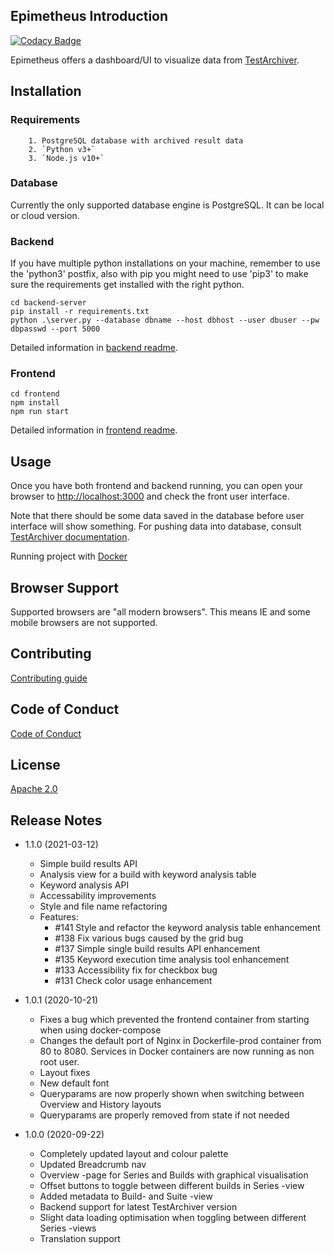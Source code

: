 ## Epimetheus Introduction

[![Codacy Badge](https://api.codacy.com/project/badge/Grade/2540205769b54d6ab25426c2158a2f70)](https://app.codacy.com/gh/salabs/Epimetheus?utm_source=github.com&utm_medium=referral&utm_content=salabs/Epimetheus&utm_campaign=Badge_Grade_Dashboard)

Epimetheus offers a dashboard/UI to visualize data from [TestArchiver](https://github.com/salabs/TestArchiver).

## Installation

### Requirements

        1. PostgreSQL database with archived result data
        2. `Python v3+`
        3. `Node.js v10+`

### Database

Currently the only supported database engine is PostgreSQL. It can be local or cloud version.

### Backend

If you have multiple python installations on your machine, remember to use the 'python3' postfix,
also with pip you might need to use 'pip3' to make sure the requirements get installed with the right python.

```
cd backend-server
pip install -r requirements.txt
python .\server.py --database dbname --host dbhost --user dbuser --pw dbpasswd --port 5000
```

Detailed information in [backend readme](backend_server/README.md).

### Frontend

```
cd frontend
npm install
npm run start
```

Detailed information in [frontend readme](frontend/README.md).

## Usage

Once you have both frontend and backend running, you can open your browser to [http://localhost:3000](http://localhost:3000) and check the front user interface.

Note that there should be some data saved in the database before user interface will show something. For pushing data into database, consult [TestArchiver documentation](https://github.com/salabs/TestArchiver).

Running project with [Docker](/README-docker.md)

## Browser Support

Supported browsers are "all modern browsers". This means IE and some mobile browsers are not supported.

## Contributing

[Contributing guide](CONTRIBUTING.md)

## Code of Conduct

[Code of Conduct](CODE_OF_CONDUCT.md)

## License

[Apache 2.0](https://choosealicense.com/licenses/apache-2.0/)

## Release Notes

-   1.1.0 (2021-03-12)

    -   Simple build results API
    -   Analysis view for a build with keyword analysis table
    -   Keyword analysis API
    -   Accessability improvements
    -   Style and file name refactoring
    -   Features:
        * #141 Style and refactor the keyword analysis table enhancement
        * #138 Fix various bugs caused by the grid bug
        * #137 Simple single build results API enhancement
        * #135 Keyword execution time analysis tool enhancement
        * #133 Accessibility fix for checkbox bug
        * #131 Check color usage enhancement

-   1.0.1 (2020-10-21)

    -   Fixes a bug which prevented the frontend container from starting when using docker-compose
    -   Changes the default port of Nginx in Dockerfile-prod container from 80 to 8080. Services in Docker containers are now running as non root user.
    -   Layout fixes
    -   New default font
    -   Queryparams are now properly shown when switching between Overview and History layouts
    -   Queryparams are properly removed from state if not needed

-   1.0.0 (2020-09-22)
    -   Completely updated layout and colour palette
    -   Updated Breadcrumb nav
    -   Overview -page for Series and Builds with graphical visualisation
    -   Offset buttons to toggle between different builds in Series -view
    -   Added metadata to Build- and Suite -view
    -   Backend support for latest TestArchiver version
    -   Slight data loading optimisation when toggling between different Series -views
    -   Translation support
